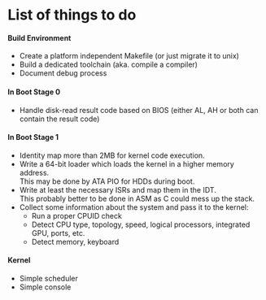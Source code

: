 # List of things to do
#### Build Environment
- Create a platform independent Makefile (or just migrate it to unix)
- Build a dedicated toolchain (aka. compile a compiler)
- Document debug process

#### In Boot Stage 0
- Handle disk-read result code based on BIOS (either AL, AH or both can contain the result code)

#### In Boot Stage 1
- Identity map more than 2MB for kernel code execution.
- Write a 64-bit loader which loads the kernel in a higher memory address.<br>
  This may be done by ATA PIO for HDDs during boot.
- Write at least the necessary ISRs and map them in the IDT.<br>
  This probably better to be done in ASM as C could mess up the stack.
- Collect some information about the system and pass it to the kernel:
  - Run a proper CPUID check
  - Detect CPU type, topology, speed, logical processors, integrated GPU, ports, etc.
  - Detect memory, keyboard

#### Kernel
  - Simple scheduler
  - Simple console
